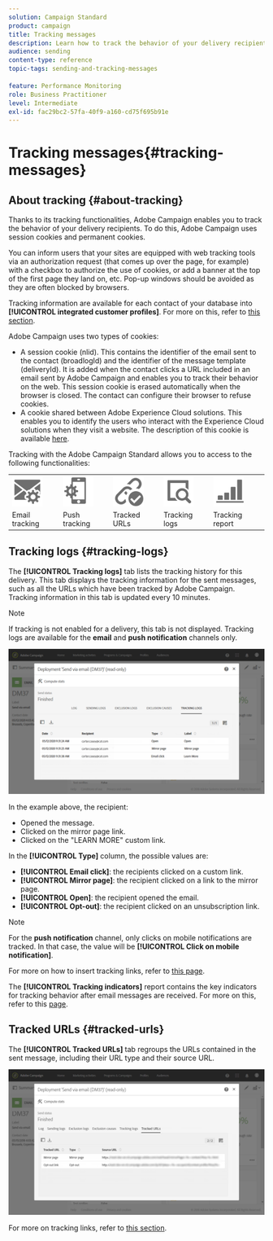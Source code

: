 ```yaml
---
solution: Campaign Standard
product: campaign
title: Tracking messages
description: Learn how to track the behavior of your delivery recipients.
audience: sending
content-type: reference
topic-tags: sending-and-tracking-messages

feature: Performance Monitoring
role: Business Practitioner
level: Intermediate
exl-id: fac29bc2-57fa-40f9-a160-cd75f695b91e
---
```

# Tracking messages{#tracking-messages}

## About tracking {#about-tracking}

Thanks to its tracking functionalities, Adobe Campaign enables you to track the behavior of your delivery recipients. To do this, Adobe Campaign uses session cookies and permanent cookies.

You can inform users that your sites are equipped with web tracking tools via an authorization request (that comes up over the page, for example) with a checkbox to authorize the use of cookies, or add a banner at the top of the first page they land on, etc. Pop-up windows should be avoided as they are often blocked by browsers.

Tracking information are available for each contact of your database into **[!UICONTROL integrated customer profiles]**. For more on this, refer to [this section](../../audiences/using/integrated-customer-profile.md).

Adobe Campaign uses two types of cookies:

* A session cookie (nlid). This contains the identifier of the email sent to the contact (broadlogId) and the identifier of the message template (deliveryId). It is added when the contact clicks a URL included in an email sent by Adobe Campaign and enables you to track their behavior on the web. This session cookie is erased automatically when the browser is closed. The contact can configure their browser to refuse cookies.
* A cookie shared between Adobe Experience Cloud solutions. This enables you to identify the users who interact with the Experience Cloud solutions when they visit a website. The description of this cookie is available [here](https://experienceleague.adobe.com/docs/core-services/interface/ec-cookies/cookies-mc.html).

Tracking with the Adobe Campaign Standard allows you to access to the following functionalities:

<table>
<tr>
    <td valign="top">
        <a href="../../administration/using/configuring-email-channel.md#tracking-parameters"><img width="60px" alt="conditions" src="assets/icon_email_parameters.png"/></a>
    </td>
    <td valign="top">
        <a href="https://helpx.adobe.com/campaign/kb/push-tracking.html"><img width="60px" alt="conditions" src="assets/icon_push_parameters.png"/></a>
    </td>
    <td valign="top">
        <a href="../../designing/using/links.md#about-tracked-urls"><img width="60px" alt="conditions" src="assets/icon_url.png"/></a>
    </td>
        <td valign="top">
          <a href="../../sending/using/tracking-messages.md#tracking-logs"><img width="60px" alt="conditions" src="assets/icon_log.png"/></a>
    </td>
    </td>
    <td valign="top">
          <a href="../../reporting/using/tracking-indicators.md"><img width="60px" alt="conditions" src="assets/icon_report.png"/></a>
</tr>
<tr>
<td>Email tracking</td>
<td>Push tracking</td>
<td>Tracked URLs</td>
<td>Tracking logs</td>
<td>Tracking report</td>
</tr>
</table>

## Tracking logs {#tracking-logs}

The **[!UICONTROL Tracking logs]** tab lists the tracking history for this delivery. This tab displays the tracking information for the sent messages, such as all the URLs which have been tracked by Adobe Campaign. Tracking information in this tab is updated every 10 minutes.

>[!NOTE]
>
>If tracking is not enabled for a delivery, this tab is not displayed. Tracking logs are available for the **email** and **push notification** channels only.

![](assets/tracking_logs.png)

In the example above, the recipient:

* Opened the message.
* Clicked on the mirror page link.
* Clicked on the "LEARN MORE" custom link.

In the **[!UICONTROL Type]** column, the possible values are:

* **[!UICONTROL Email click]**: the recipients clicked on a custom link.
* **[!UICONTROL Mirror page]**: the recipient clicked on a link to the mirror page.
* **[!UICONTROL Open]**: the recipient opened the email.
* **[!UICONTROL Opt-out]**: the recipient clicked on an unsubscription link.

>[!NOTE]
>
>For the **push notification** channel, only clicks on mobile notifications are tracked. In that case, the value will be **[!UICONTROL Click on mobile notification]**.

For more on how to insert tracking links, refer to [this page](../../designing/using/links.md#inserting-a-link).

The **[!UICONTROL Tracking indicators]** report contains the key indicators for tracking behavior after email messages are received. For more on this, refer to this [page](../../reporting/using/tracking-indicators.md).

## Tracked URLs {#tracked-urls}

The **[!UICONTROL Tracked URLs]** tab regroups the URLs contained in the sent message, including their URL type and their source URL.

![](assets/sending_delivery6.png)

For more on tracking links, refer to [this section](../../designing/using/links.md#about-tracked-urls).
